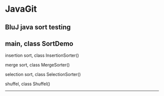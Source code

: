 # JavaGit

BluJ java sort testing
---------------------------------------------------------
main, class SortDemo
---------------------
insertion sort, class InsertionSorter()

merge sort, class MergeSorter()

selection sort, class SelectionSorter()

shuffel, class Shuffel()

---------------------------------------------------------
